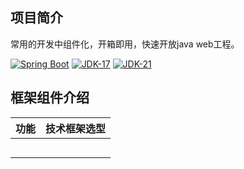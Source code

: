 ## 项目简介
常用的开发中组件化，开箱即用，快速开放java web工程。

[![Spring Boot](https://img.shields.io/badge/Spring%20Boot-3.1-blue.svg)]()
[![JDK-17](https://img.shields.io/badge/JDK-17-green.svg)]()
[![JDK-21](https://img.shields.io/badge/JDK-21-green.svg)]()


## 框架组件介绍

| 功能 | 技术框架选型 |
|----|--------|
|    |        |
|    |        |
|    |        |
|    |        |
|    |        |
